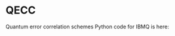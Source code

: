 # QECC
Quantum error correlation schemes
Python code for IBMQ is here:
<script src="https://gist.github.com/slyles1001/7345c7260f1e3be9a9d8b1988fd62eff.js"></script>